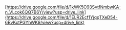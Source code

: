 [https://drive.google.com/file/d/1kWK5O93SvtfNmbwKA-n_VLcok6QQ7B6Y/view?usp=drive_link](https://drive.google.com/file/d/1ELR2Ecf1YjqqTXeD54-6BvKotPGYhWK9/view?usp=drive_link)
